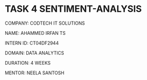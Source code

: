 # TASK 4   SENTIMENT-ANALYSIS

COMPANY: CODTECH IT SOLUTIONS

NAME: AHAMMED IRFAN TS

INTERN ID: CT04DF2944

DOMAIN: DATA ANALYTICS

DURATION: 4 WEEKS

MENTOR: NEELA SANTOSH

